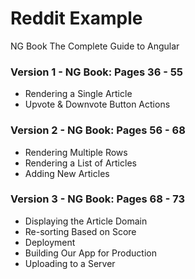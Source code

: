 # Reddit Example

NG Book
The Complete Guide to Angular

### Version 1 - NG Book: Pages 36 - 55

* Rendering a Single Article
* Upvote & Downvote Button Actions


### Version 2 - NG Book: Pages 56 - 68

* Rendering Multiple Rows
* Rendering a List of Articles
* Adding New Articles


### Version 3 - NG Book: Pages 68 - 73

* Displaying the Article Domain
* Re-sorting Based on Score
* Deployment
* Building Our App for Production
* Uploading to a Server

